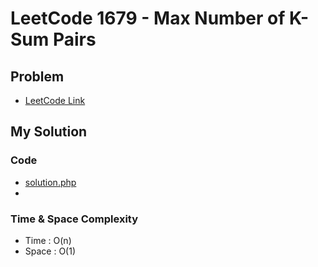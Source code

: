 # LeetCode 1679 - Max Number of K-Sum Pairs

## Problem  
- [LeetCode Link](https://leetcode.com/problems/max-number-of-k-sum-pairs/)

## My Solution

### Code
- [solution.php](./solution.php)
- 

### Time & Space Complexity
- Time  : O(n)
- Space : O(1)
